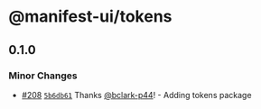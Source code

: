 # @manifest-ui/tokens

## 0.1.0
### Minor Changes



- [#208](https://github.com/project44/manifest-ui/pull/208) [`5b6db61`](https://github.com/project44/manifest-ui/commit/5b6db6147c95fc31ed37feefcbad3f88b26cb590) Thanks [@bclark-p44](https://github.com/bclark-p44)! - Adding tokens package
